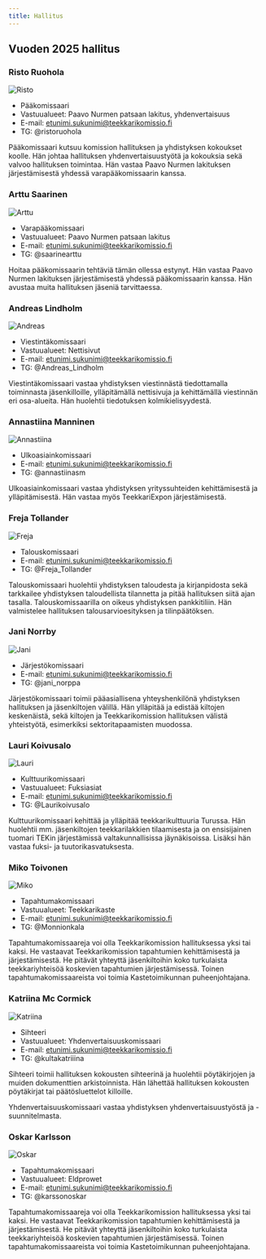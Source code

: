 ```yaml
---
title: Hallitus
---
```

## Vuoden 2025 hallitus

### Risto Ruohola

![Risto]()

* Pääkomissaari
* Vastuualueet: Paavo Nurmen patsaan lakitus, yhdenvertaisuus
* E-mail: etunimi.sukunimi@teekkarikomissio.fi
* TG: @ristoruohola

Pääkomissaari kutsuu komission hallituksen ja yhdistyksen kokoukset koolle. Hän johtaa hallituksen yhdenvertaisuustyötä ja kokouksia sekä valvoo hallituksen toimintaa. Hän vastaa Paavo Nurmen lakituksen järjestämisestä yhdessä varapääkomissaarin kanssa.

### Arttu Saarinen

![Arttu]()

* Varapääkomissaari
* Vastuualueet: Paavo Nurmen patsaan lakitus
* E-mail: etunimi.sukunimi@teekkarikomissio.fi
* TG: @saarinearttu

Hoitaa pääkomissaarin tehtäviä tämän ollessa estynyt. Hän vastaa Paavo Nurmen lakituksen järjestämisestä yhdessä pääkomissaarin kanssa. Hän avustaa muita hallituksen jäseniä tarvittaessa.

### Andreas Lindholm

![Andreas]()

* Viestintäkomissaari
* Vastuualueet: Nettisivut
* E-mail: etunimi.sukunimi@teekkarikomissio.fi
* TG: @Andreas_Lindholm

Viestintäkomissaari vastaa yhdistyksen viestinnästä tiedottamalla toiminnasta jäsenkilloille, ylläpitämällä nettisivuja ja kehittämällä viestinnän eri osa-alueita. Hän huolehtii tiedotuksen kolmikielisyydestä.

### Annastiina Manninen

![Annastiina]()

* Ulkoasiainkomissaari
* E-mail: etunimi.sukunimi@teekkarikomissio.fi
* TG: @annastiinasm

Ulkoasiainkomissaari vastaa yhdistyksen yrityssuhteiden kehittämisestä ja ylläpitämisestä. Hän vastaa myös TeekkariExpon järjestämisestä.

### Freja Tollander

![Freja]()

* Talouskomissaari
* E-mail: etunimi.sukunimi@teekkarikomissio.fi
* TG: @Freja_Tollander

Talouskomissaari huolehtii yhdistyksen taloudesta ja kirjanpidosta sekä tarkkailee yhdistyksen taloudellista tilannetta ja pitää hallituksen siitä ajan tasalla. Talouskomissaarilla on oikeus yhdistyksen pankkitiliin. Hän valmistelee hallituksen talousarvioesityksen ja tilinpäätöksen.

### Jani Norrby

![Jani](/board/2024/jani-norrby-min.jpg)

* Järjestökomissaari
* E-mail: etunimi.sukunimi@teekkarikomissio.fi
* TG: @jani_norppa

Järjestökomissaari toimii pääasiallisena yhteyshenkilönä yhdistyksen hallituksen ja jäsenkiltojen välillä. Hän ylläpitää ja edistää kiltojen keskenäistä, sekä kiltojen ja Teekkarikomission hallituksen välistä yhteistyötä, esimerkiksi sektoritapaamisten muodossa.

### Lauri Koivusalo

![Lauri]()

* Kulttuurikomissaari
* Vastuualueet: Fuksiasiat
* E-mail: etunimi.sukunimi@teekkarikomissio.fi
* TG: @Laurikoivusalo

Kulttuurikomissaari kehittää ja ylläpitää teekkarikulttuuria Turussa. Hän huolehtii mm. jäsenkiltojen teekkarilakkien tilaamisesta ja on ensisijainen tuomari TEKin järjestämissä valtakunnallisissa jäynäkisoissa. Lisäksi hän vastaa fuksi- ja tuutorikasvatuksesta.

### Miko Toivonen

![Miko]()

* Tapahtumakomissaari
* Vastuualueet: Teekkarikaste
* E-mail: etunimi.sukunimi@teekkarikomissio.fi
* TG: @Monnionkala

Tapahtumakomissaareja voi olla Teekkarikomission hallituksessa yksi tai kaksi. He vastaavat Teekkarikomission tapahtumien kehittämisestä ja järjestämisestä. He pitävät yhteyttä jäsenkiltoihin koko turkulaista teekkariyhteisöä koskevien tapahtumien järjestämisessä. Toinen tapahtumakomissaareista voi toimia Kastetoimikunnan puheenjohtajana.

### Katriina Mc Cormick

![Katriina]()

* Sihteeri
* Vastuualueet: Yhdenvertaisuuskomissaari
* E-mail: etunimi.sukunimi@teekkarikomissio.fi
* TG: @kultakatriiina

Sihteeri toimii hallituksen kokousten sihteerinä ja huolehtii pöytäkirjojen ja muiden dokumenttien arkistoinnista. Hän lähettää hallituksen kokousten pöytäkirjat tai päätösluettelot killoille.

Yhdenvertaisuuskomissaari vastaa yhdistyksen yhdenvertaisuustyöstä ja -suunnitelmasta.

### Oskar Karlsson

![Oskar]()

* Tapahtumakomissaari
* Vastuualueet: Eldprowet
* E-mail: etunimi.sukunimi@teekkarikomissio.fi
* TG: @karssonoskar

Tapahtumakomissaareja voi olla Teekkarikomission hallituksessa yksi tai kaksi. He vastaavat Teekkarikomission tapahtumien kehittämisestä ja järjestämisestä. He pitävät yhteyttä jäsenkiltoihin koko turkulaista teekkariyhteisöä koskevien tapahtumien järjestämisessä. Toinen tapahtumakomissaareista voi toimia Kastetoimikunnan puheenjohtajana.
